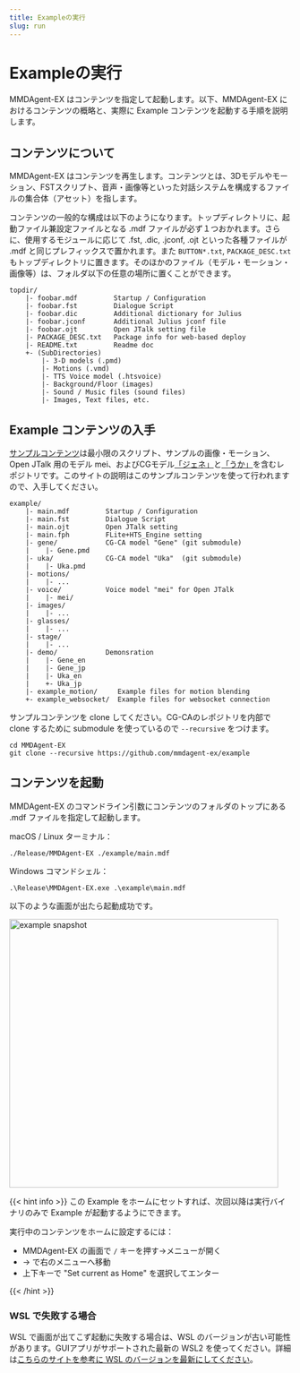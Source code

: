 ```yaml
---
title: Exampleの実行
slug: run
---
```

# Exampleの実行

MMDAgent-EX はコンテンツを指定して起動します。以下、MMDAgent-EX におけるコンテンツの概略と、実際に Example コンテンツを起動する手順を説明します。

## コンテンツについて

MMDAgent-EX はコンテンツを再生します。コンテンツとは、3Dモデルやモーション、FSTスクリプト、音声・画像等といった対話システムを構成するファイルの集合体（アセット）を指します。

コンテンツの一般的な構成は以下のようになります。トップディレクトリに、起動ファイル兼設定ファイルとなる .mdf ファイルが必ず１つおかれます。さらに、使用するモジュールに応じて .fst, .dic, .jconf, .ojt といった各種ファイルが .mdf と同じプレフィックスで置かれます。また `BUTTON*.txt`, `PACKAGE_DESC.txt` もトップディレクトリに置きます。そのほかのファイル（モデル・モーション・画像等）は、フォルダ以下の任意の場所に置くことができます。

    topdir/
        |- foobar.mdf         Startup / Configuration
        |- foobar.fst         Dialogue Script
        |- foobar.dic         Additional dictionary for Julius
        |- foobar.jconf       Additional Julius jconf file
        |- foobar.ojt         Open JTalk setting file
        |- PACKAGE_DESC.txt   Package info for web-based deploy
        |- README.txt         Readme doc
        +- (SubDirectories)
            |- 3-D models (.pmd)
            |- Motions (.vmd)
            |- TTS Voice model (.htsvoice)
            |- Background/Floor (images)
            |- Sound / Music files (sound files)
            |- Images, Text files, etc.

## Example コンテンツの入手

[サンプルコンテンツ](https://github.com/mmdagent-ex/example)は最小限のスクリプト、サンプルの画像・モーション、Open JTalk 用のモデル mei、およびCGモデル[「ジェネ」](https://github.com/mmdagent-ex/gene)と[「うか」](https://github.com/mmdagent-ex/uka)を含むレポジトリです。このサイトの説明はこのサンプルコンテンツを使って行われますので、入手してください。

    example/
        |- main.mdf         Startup / Configuration
        |- main.fst         Dialogue Script
        |- main.ojt         Open JTalk setting
        |- main.fph         FLite+HTS_Engine setting
        |- gene/            CG-CA model "Gene" (git submodule)
        |    |- Gene.pmd
        |- uka/             CG-CA model "Uka"  (git submodule)
        |    |- Uka.pmd
        |- motions/
        |    |- ...
        |- voice/           Voice model "mei" for Open JTalk
        |    |- mei/
        |- images/
        |    |- ...
        |- glasses/
        |    |- ...
        |- stage/
        |    |- ...
        |- demo/            Demonsration
        |    |- Gene_en
        |    |- Gene_jp
        |    |- Uka_en
        |    +- Uka_jp
        |- example_motion/     Example files for motion blending
        +- example_websocket/  Example files for websocket connection

サンプルコンテンツを clone してください。CG-CAのレポジトリを内部で clone するために submodule を使っているので `--recursive` をつけます。

```shell
cd MMDAgent-EX
git clone --recursive https://github.com/mmdagent-ex/example
```

## コンテンツを起動

MMDAgent-EX のコマンドライン引数にコンテンツのフォルダのトップにある .mdf ファイルを指定して起動します。

macOS / Linux ターミナル：

```shell
./Release/MMDAgent-EX ./example/main.mdf
```

Windows コマンドシェル：

```text
.\Release\MMDAgent-EX.exe .\example\main.mdf
```

以下のような画面が出たら起動成功です。

<img width="480" alt="example snapshot" src="/images/example_1.png"/>

{{< hint info >}}
この Example をホームにセットすれば、次回以降は実行バイナリのみで Example が起動するようにできます。

実行中のコンテンツをホームに設定するには：

- MMDAgent-EX の画面で `/` キーを押す→メニューが開く
- → で右のメニューへ移動
- 上下キーで "Set current as Home" を選択してエンター

{{< /hint >}}

### WSL で失敗する場合

WSL で画面が出てこず起動に失敗する場合は、WSL のバージョンが古い可能性があります。GUIアプリがサポートされた最新の WSL2 を使ってください。詳細は[こちらのサイトを参考に WSL のバージョンを最新にしてください](https://learn.microsoft.com/windows/wsl/tutorials/gui-apps)。
